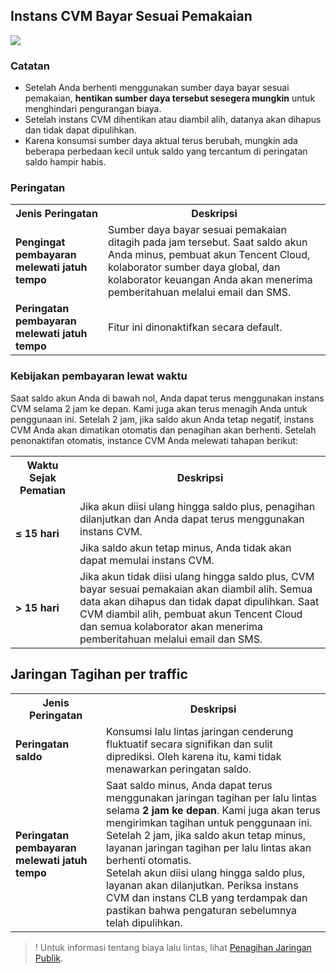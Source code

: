## Instans CVM Bayar Sesuai Pemakaian

![](https://main.qcloudimg.com/raw/463d6b815dcf2677ebe28f9683d14430.jpg)

### Catatan
- Setelah Anda berhenti menggunakan sumber daya bayar sesuai pemakaian, **hentikan sumber daya tersebut sesegera mungkin** untuk menghindari pengurangan biaya.
- Setelah instans CVM dihentikan atau diambil alih, datanya akan dihapus dan tidak dapat dipulihkan.
- Karena konsumsi sumber daya aktual terus berubah, mungkin ada beberapa perbedaan kecil untuk saldo yang tercantum di peringatan saldo hampir habis.

### Peringatan

<table>
	<tr><th>Jenis Peringatan</th><th>Deskripsi</th></tr>
	<tr><td><b>Pengingat pembayaran melewati jatuh tempo</b></td><td>Sumber daya bayar sesuai pemakaian ditagih pada jam tersebut. Saat saldo akun Anda minus, pembuat akun Tencent Cloud, kolaborator sumber daya global, dan kolaborator keuangan Anda akan menerima pemberitahuan melalui email dan SMS.</td></tr>
	<tr><td><b>Peringatan pembayaran melewati jatuh tempo</b></td><td>Fitur ini dinonaktifkan secara default.</td></tr>
</table>

### Kebijakan pembayaran lewat waktu
Saat saldo akun Anda di bawah nol, Anda dapat terus menggunakan instans CVM selama 2 jam ke depan. Kami juga akan terus menagih Anda untuk penggunaan ini. Setelah 2 jam, jika saldo akun Anda tetap negatif, instans CVM Anda akan dimatikan otomatis dan penagihan akan berhenti.
Setelah penonaktifan otomatis, instance CVM Anda melewati tahapan berikut:
<table>
	<tr><th>Waktu Sejak Pematian</th><th>Deskripsi</th></tr>
	<tr><td rowspan=2><b>≤ 15 hari</b></td><td>Jika akun diisi ulang hingga saldo plus, penagihan dilanjutkan dan Anda dapat terus menggunakan instans CVM.</td></tr>
	<tr><td>Jika saldo akun tetap minus, Anda tidak akan dapat memulai instans CVM.</td></tr>
	<tr><td><b>> 15 hari</b></td><td>Jika akun tidak diisi ulang hingga saldo plus, CVM bayar sesuai pemakaian akan diambil alih. Semua data akan dihapus dan tidak dapat dipulihkan. Saat CVM diambil alih, pembuat akun Tencent Cloud dan semua kolaborator akan menerima pemberitahuan melalui email dan SMS.</td></tr>
</table>

## Jaringan Tagihan per traffic
<table>
	<tr><th>Jenis Peringatan</th><th>Deskripsi</th></tr>
	<tr><td><b>Peringatan saldo</b></td><td>Konsumsi lalu lintas jaringan cenderung fluktuatif secara signifikan dan sulit diprediksi. Oleh karena itu, kami tidak menawarkan peringatan saldo.</td></tr>
	<tr><td><b>Peringatan pembayaran melewati jatuh tempo</b></td><td>Saat saldo minus, Anda dapat terus menggunakan jaringan tagihan per lalu lintas selama <b>2 jam ke depan</b>. Kami juga akan terus mengirimkan tagihan untuk penggunaan ini. Setelah 2 jam, jika saldo akun tetap minus, layanan jaringan tagihan per lalu lintas akan berhenti otomatis. </br>Setelah akun diisi ulang hingga saldo plus, layanan akan dilanjutkan. Periksa instans CVM dan instans CLB yang terdampak dan pastikan bahwa pengaturan sebelumnya telah dipulihkan.</td></tr>
</table>

>! Untuk informasi tentang biaya lalu lintas, lihat [Penagihan Jaringan Publik](https://intl.cloud.tencent.com/document/product/213/10578).
>
